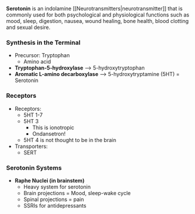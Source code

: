 **Serotonin** is an indolamine [[Neurotransmitters|neurotransmitter]] that is commonly used for both psychological and physiological functions such as mood, sleep, digestion, nausea, wound healing, bone health, blood clotting and sexual desire.

### Synthesis in the Terminal
- Precursor: Tryptophan
	- Amino acid
- **Tryptophan-5-hydroxylase** --> 5-hydroxytryptophan
- **Aromatic L-amino decarboxylase** --> 5-hydroxytryptamine (5HT) = Serotonin

### Receptors
-  Receptors:
	- 5HT 1-7
	- 5HT 3
		- This is ionotropic
		- Ondansetron!
	- 5HT 4 is not thought to be in the brain
- Transporters:
	- SERT

### Serotonin Systems
- **Raphe Nuclei (in brainstem)**
	- Heavy system for serotonin
	- Brain projections = Mood, sleep-wake cycle
	- Spinal projections = pain
	- SSRIs for antidepressants

